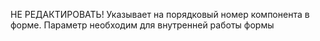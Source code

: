 НЕ РЕДАКТИРОВАТЬ! Указывает на порядковый номер компонента в форме.
Параметр необходим для внутренней работы формы